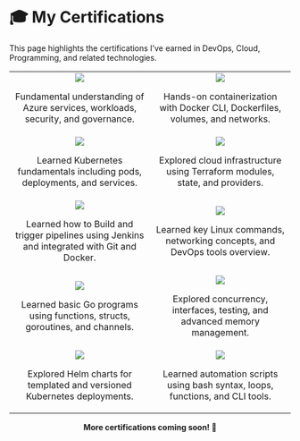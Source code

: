 # 🎓 My Certifications

This page highlights the certifications I’ve earned in DevOps, Cloud, Programming, and related technologies.

<table>
  <tr>
    <td width="50%" align="center">
      <a href="https://learn.microsoft.com/en-us/users/akshayachar-1764/credentials/certification/azure-fundamentals?tab=credentials-tab" target="_blank">
      <img src="https://img.shields.io/badge/Microsoft%20Certified%3A%20Azure%20Fundamentals-0078D4?style=for-the-badge&logo=microsoftazure&logoColor=white" /> </a>
      <p>Fundamental understanding of Azure services, workloads, security, and governance.</p>
    </td>
    <td width="50%" align="center">
      <a href="https://learn.kodekloud.com/user/certificate/2DEF37BC8303-2DEF31B7FC07-2DEF3189725B" target="_blank">
      <img src="https://img.shields.io/badge/Docker%20Training%20Course-2496ED?style=for-the-badge&logo=docker&logoColor=white" /> </a>
      <p>Hands-on containerization with Docker CLI, Dockerfiles, volumes, and networks.</p>
    </td>
  </tr>
  <tr>
    <td width="50%" align="center">
      <a href="https://learn.kodekloud.com/user/certificate/7d911fac-285f-4f39-9eae-376f1fba0025" target="_blank">
      <img src="https://img.shields.io/badge/Kubernetes%20for%20Beginners-326CE5?style=for-the-badge&logo=kubernetes&logoColor=white" /> </a>
      <p>Learned Kubernetes fundamentals including pods, deployments, and services.</p>
    </td>
    <td width="50%" align="center">
      <a href="https://learn.kodekloud.com/user/certificate/f47036ce-e50a-4bec-84ff-6cea380b73ad" target="_blank">
      <img src="https://img.shields.io/badge/Terraform%20Basics%20Training%20Course-7B42BC?style=for-the-badge&logo=terraform&logoColor=white" /> </a>
      <p>Explored cloud infrastructure using Terraform modules, state, and providers.</p>
    </td>
  </tr>
  <tr>
    <td width="50%" align="center">
      <a href="https://learn.kodekloud.com/user/certificate/30a2ed95-dde5-4f1a-9ff3-e0e9df8e8a21" target="_blank">
      <img src="https://img.shields.io/badge/Jenkins%20For%20Beginners-D24939?style=for-the-badge&logo=jenkins&logoColor=white" /> </a>
      <p> Learned how to Build and trigger pipelines using Jenkins and integrated with Git and Docker.</p>
    </td>
    <td width="50%" align="center">
      <a href="https://learn.kodekloud.com/user/certificate/2DEF37BC8303-2DEF31B6EDB3-2DEF3189725B" target="_blank">
      <img src="https://img.shields.io/badge/DevOps%20Pre--Requisite%20Course-0F9D58?style=for-the-badge&logo=googlecloud&logoColor=white" /> </a>
      <p>Learned key Linux commands, networking concepts, and DevOps tools overview.</p>
    </td>
  </tr>
  <tr>
    <td width="50%" align="center">
      <a href="https://learn.kodekloud.com/user/certificate/8013d1ea-ab6f-4a41-8081-b4d13997ed28" target="_blank">
      <img src="https://img.shields.io/badge/Golang%20Course-00ADD8?style=for-the-badge&logo=go&logoColor=white" /> </a>
      <p>Learned basic Go programs using functions, structs, goroutines, and channels.</p>
    </td>
    <td width="50%" align="center">
      <a href="https://learn.kodekloud.com/user/certificate/11eb7159-8ac4-4fda-9556-d6125cb1b541" target="_blank">
      <img src="https://img.shields.io/badge/Advanced%20Golang-00ADD8?style=for-the-badge&logo=go&logoColor=white" /> </a>
      <p>Explored concurrency, interfaces, testing, and advanced memory management.</p>
    </td>
  </tr>
  <tr>
    <td width="50%" align="center">
      <a href="https://learn.kodekloud.com/user/certificate/a0aa22c6-c042-4b23-81e8-9c597fa228b4" target="_blank">
      <img src="https://img.shields.io/badge/Helm%20for%20Beginners-0F1689?style=for-the-badge&logo=helm&logoColor=white" /> </a>
      <p> Explored Helm charts for templated and versioned Kubernetes deployments.</p>
    </td>
    <td width="50%" align="center">
      <a href="https://learn.kodekloud.com/user/certificate/2DEF37BC8303-2DEF31B6C44D-2DEF3189725B" target="_blank">
      <img src="https://img.shields.io/badge/Shell%20Scripting%20for%20Beginners-4EAA25?style=for-the-badge&logo=gnubash&logoColor=white" /> </a>
      <p>Learned automation scripts using bash syntax, loops, functions, and CLI tools.</p>
    </td>
  </tr>
</table>

<div align="center">
  <strong>More certifications coming soon! 🎯</strong>
</div>
